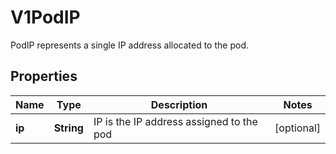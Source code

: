 

# V1PodIP

PodIP represents a single IP address allocated to the pod.

## Properties

| Name | Type | Description | Notes |
|------------ | ------------- | ------------- | -------------|
|**ip** | **String** | IP is the IP address assigned to the pod |  [optional] |



